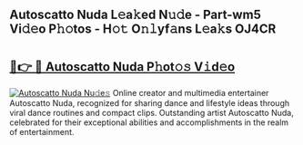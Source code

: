 ## Autoscatto Nuda L𝚎a𝚔ed N𝚞𝚍e - Part-wm5 Vi𝚍𝚎o P𝚑𝚘tos - H𝚘𝚝 O𝚗𝚕yf𝚊ns L𝚎a𝚔s OJ4CR

# <h2><a href="http://kfdrven.oniu.top/?m=Autoscatto+Nuda">🔗👉 🔴 Autoscatto Nuda P𝚑ot𝚘𝚜 V𝚒d𝚎o</a></h2>

[![Autoscatto Nuda Nu𝚍e𝚜](https://i.imgur.com/0qMVB7G.gif)](http://kfdrven.oniu.top/?m=Autoscatto+Nuda)
Online creator and multimedia entertainer Autoscatto Nuda, recognized for sharing dance and lifestyle ideas through viral dance routines and compact clips. Outstanding artist Autoscatto Nuda, celebrated for their exceptional abilities and accomplishments in the realm of entertainment.  
